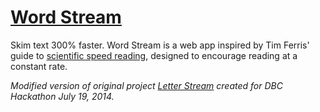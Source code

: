 [Word Stream](http://wordstream.heroku.com)
============

Skim text 300% faster. Word Stream is a web app inspired by Tim Ferris' guide to [scientific speed reading](http://fourhourworkweek.com/2009/07/30/speed-reading-and-accelerated-learning), designed to encourage reading at a constant rate.

<i>Modified version of original project [Letter Stream](http://letterstream.heroku.com) created for DBC Hackathon July 19, 2014.</i>
